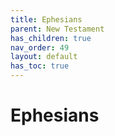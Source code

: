 ```yaml
---
title: Ephesians
parent: New Testament
has_children: true
nav_order: 49
layout: default
has_toc: true
---
```


# Ephesians
